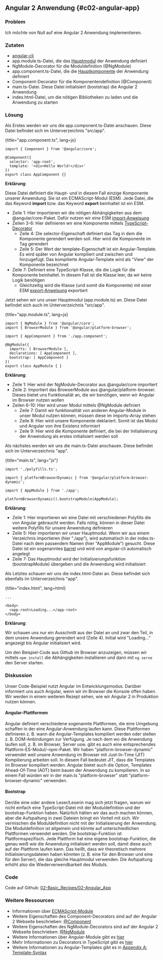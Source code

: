 ## Angular 2 Anwendung {#c02-angular-app}

### Problem

Ich möchte von Null auf eine Angular 2 Anwendung implementieren.

### Zutaten

* [angular-cli](#c02-angular-cli)
* app.module.ts-Datei, die das [Hauptmodul](#gl-main-module) der Anwendung definiert
* NgModule-Decorator für die Moduldefinition (@NgModule)
* app.component.ts-Datei, die die [Hauptkomponente](#gl-main-component) der Anwendung definiert
* Component-Decorator für die Komponentendefinition (@Component)
* main.ts-Datei. Diese Datei initialisiert (bootstrap) die Angular 2 Anwendung
* index.html-Datei, um die nötigen Bibliotheken zu laden und die Anwendung zu starten

### Lösung

Als Erstes werden wir uns die app.component.ts-Datei anschauen. Diese Datei befindet sich im Unterverzeichnis "src/app".

{title="app.component.ts", lang=js}
```
import { Component } from '@angular/core';

@Component({
  selector: 'app-root',
  template: '<div>Hello World!</div>'
})
export class AppComponent {}
```

__Erklärung__:

Diese Datei definiert die Haupt- und in diesem Fall einzige Komponente unserer Anwendung.
Sie ist ein ECMAScript-Modul (ESM).
Jede Datei, die das Keyword __import__ bzw. das Keyword __export__ beinhaltet ist ein ESM.

* Zeile 1: Hier importieren wir die nötigen Abhängigkeiten aus dem @angular/core-Paket. Dafür nutzen wir eine ESM [import-Anweisung](https://developer.mozilla.org/en-US/docs/Web/JavaScript/Reference/Statements/import)
* Zeilen 3-6: Hier definieren wir eine Komponente mittels [TypeScript-Decorator](#gl-decorator)
  * Zeile 4: Die selector-Eigenschaft definiert das Tag in dem die Komponente gerendert werden soll. Hier wird die Komponente im Tag __<app-root>__ gerendert
  * Zeile 5: Der Wert der template-Eigenschaft ist ein Angular-Template. Es wird später von Angular kompiliert und zwischen __<app-root>__ und __</app-root>__ hinzugefügt. Das kompilierte Angular-Template wird als "View" der Komponente bezeichnet
* Zeile 7: Definiert eine TypeScript-Klasse, die die Logik für die Komponente beinhaltet. In diesem Fall ist die Klasse leer, da wir keine Logik benötigen
  * Gleichzeitig wird die Klasse (und somit die Komponente) mit einer ESM [export-Anweisung](https://developer.mozilla.org/en-US/docs/Web/JavaScript/Reference/Statements/export) exportiert


Jetzt sehen wir uns unser Hauptmodul (app.module.ts) an. Diese Datei befindet sich auch im Unterverzeichnis "src/app".

{title="app.module.ts", lang=js}
```
import { NgModule } from '@angular/core';
import { BrowserModule } from '@angular/platform-browser';

import { AppComponent } from './app.component';

@NgModule({
  imports: [ BrowserModule ],
  declarations: [ AppComponent ],
  bootstrap: [ AppComponent ]
})
export class AppModule { }
```

__Erklärung__:

* Zeile 1: Hier wird der NgModule-Decorator aus @angular/core importiert
* Zeile 2: Importiert das BrowserModule aus @angular/platform-browser. Dieses bietet uns Funktionaliät an, die wir benötigen, wenn wir Angular im Browser nutzen wollen
* Zeilen 6-10: Hier wird unser Modul mittels @NgModule definiert
  * Zeile 7: Damit wir funktionalität von anderen Angular-Module in unser Modul nutzen können, müssen diese im imports-Array stehen
  * Zeile 8: Hier wird unsere Komponente deklariert. Somit ist das Modul und Angular von ihre Existenz informiert
  * Zeile 9: Hier wird die Komponente definiert, die bei der Initialisierung der Anwendung als erstes initialisiert werden soll

Als nächstes werden wir uns die main.ts-Datei anschauen. Diese befindet sich im Unterverzeichnis "app".

{title="main.ts", lang="js"}
```
import './polyfills.ts';

import { platformBrowserDynamic } from '@angular/platform-browser-dynamic';

import { AppModule } from './app';

platformBrowserDynamic().bootstrapModule(AppModule);
```

__Erklärung__:

* Zeile 1: Hier importieren wir eine Datei mit verschiedenen Polyfills die von Angular gebraucht werden. Falls nötig, können in dieser Datei weitere Polyfills für unsere Anwendung definieren
* Zeile 5: Hier importieren wir unser Hauptmodul. Wenn wir aus einem Verzeichnis importieren (hier "./app"), wird automatisch in der index.ts-Datei nach dem passendem Namen (hier "AppModule") gesucht. Diese Datei ist ein sogenanntes [barrel](#gl-barrel) und wird von angular-cli automatisch angelegt
* Zeile 7: Das Hauptmodul wird der Initialisierungsfunktion (bootstrapModule) übergeben und die Anwendung wird initialisiert


Als Letztes schauen wir uns die index.html-Datei an. Diese befindet sich ebenfalls im Unterverzeichnis "app".

{title="index.html", lang=html}
```
...

<body>
  <app-root>Loading...</app-root>
</body>
```

__Erklärung__:

Wir schauen uns nur ein Ausschnitt aus der Datei an und zwar den Teil, in dem unsere Anwendung gerendert wird (Zeile 4).
Initial wird "Loading..." angezeigt bis Angular initialisiert wird.

Um den Beispiel-Code aus Github im Browser anzuzeigen, müssen wir mittels `npm install` die Abhängigkeiten installieren und dann mit `ng serve` den Server starten.

### Diskussion

Unser Code-Beispiel nutzt Angular im Entwicklungsmodus.
Darüber informiert uns auch Angular, wenn wir im Browser die Konsole offen haben.
Wir werden in einem weiteren Rezept sehen, wie wir Angular 2 in Produktion nutzen können.

#### Angular-Plattformen

Angular definiert verschiedene sogenannte Plattformen, die eine Umgebung schaffen in der eine Angular-Anwendung laufen kann.
Diese Plattformen definieren z. B. wann die Angular-Templates kompiliert werden oder stellen z. B. DOM-Anbindungen zur Verfügung.
Je nach dem wo die Anwendung laufen soll, z. B. im Browser, Server usw. gibt es auch eine entsprechendes Plattform-ES-Modul/-npm-Paket.
Wir haben "platform-browser-dynamic" verwendet weil unsere Anwendung im Browser mit Just-In-Time (JIT) Kompilierung arbeiten soll.
In diesem Fall bedeutet JIT, dass die Templates im Browser kompiliert werden.
Angular bietet auch die Option, Templates Ahead-Of-Time (AOT) beim bauen der Anwendung zu kompilieren.
In so einem Fall würden wir in der main.ts "platform-browser" statt "platform-browser-dynamic" verwenden.

#### Bootstrap

Der/die eine oder andere Leser/Leserin mag sich jetzt fragen, warum wir nicht einfach eine TypeScript-Datei mit der Moduldefinition und der bootstrap-Funktion haben.
Natürlich hätten wir das auch machen können, aber die Aufspaltung in zwei Dateien bringt ein Vorteil mit sich.
Wir vermischen die Moduldefinition nicht mit der Initialisierung der Anwendung.
Die Moduldefinition ist allgemein und könnte auf unterschiedlichen Plattformen verwendet werden.
Die bootstrap-Funktion ist Plattformspezifisch.
Jede Plattform hat eine eigene bootstrap-Funktion, die genau weiß wie die Anwendung initialisiert werden soll, damit diese auch auf der Plattform laufen kann.
Das heißt, dass wir theoretisch mehrere Initialisierungsdateien haben könnten (z. B. eine für den Browser und eine für den Server), die das gleiche Hauptmodul verwenden.
Die Aufspaltung erhöht also die Wiederverwendbarkeit des Moduls.

### Code

Code auf Github: [02-Basic\_Recipes/02-Angular\_App](https://github.com/jsperts/angular2_kochbuch_code/tree/master/02-Basic_Recipes/02-Angular_App)

### Weitere Ressourcen

* Informationen über [ECMAScript-Module](http://exploringjs.com/es6/ch_modules.html)
* Weitere Eigenschaften des Component-Decorators sind auf der Angular 2 Webseite beschrieben: [@Component](https://angular.io/docs/ts/latest/api/core/index/Component-decorator.html)
* Weitere Eigenschaften des NgModule-Decorators sind auf der Angular 2 Webseite beschrieben: [@NgModule](https://angular.io/docs/ts/latest/api/core/index/NgModule-interface.html)
* Weitere Informationen über Angular-Module gibt es [hier](https://angular.io/docs/ts/latest/guide/ngmodule.html)
* Mehr Informationen zu Decorators in TypeScript gibt es [hier](https://www.typescriptlang.org/docs/handbook/decorators.html)
* Weitere Informationen zu Angular-Templates gibt es in [Appendix A: Template-Syntax](#appendix-a)

